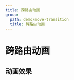 ```yaml
---
title: 跨路由动画
group:
  path: demo/move-transition
  title: 跨路由动画
---
```


# 跨路由动画

<code src="./index.tsx"></code>

## 动画效果

<code src="./MoveGroup"></code>
